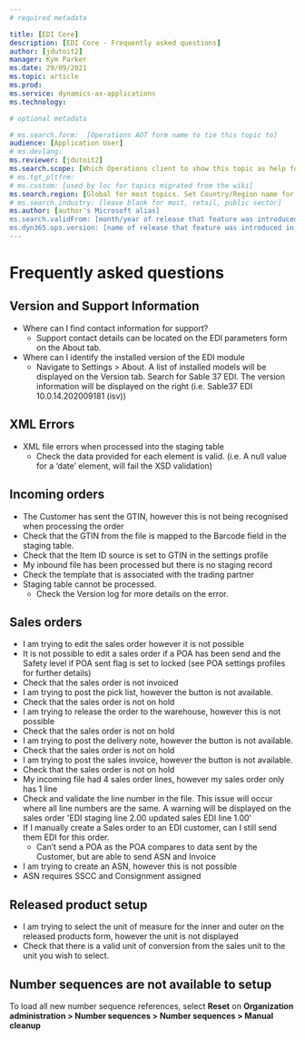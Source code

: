```yaml
---
# required metadata

title: [EDI Core]
description: [EDI Core - Frequently asked questions]
author: [jdutoit2]
manager: Kym Parker
ms.date: 29/09/2021
ms.topic: article
ms.prod: 
ms.service: dynamics-ax-applications
ms.technology: 

# optional metadata

# ms.search.form:  [Operations AOT form name to tie this topic to]
audience: [Application User]
# ms.devlang: 
ms.reviewer: [jdutoit2]
ms.search.scope: [Which Operations client to show this topic as help for, to be set by content strategist, see list here: https://microsoft.sharepoint.com/teams/DynDoc/_layouts/15/WopiFrame.aspx?sourcedoc={23419e1c-eb64-42e9-aa9b-79875b428718}&action=edit&wd=target%28Core%20Dynamics%20AX%20CP%20requirements%2Eone%7C4CC185C0%2DEFAA%2D42CD%2D94B9%2D8F2A45E7F61A%2FVersions%20list%20for%20docs%20topics%7CC14BE630%2D5151%2D49D6%2D8305%2D554B5084593C%2F%29]
# ms.tgt_pltfrm: 
# ms.custom: [used by loc for topics migrated from the wiki]
ms.search.region: [Global for most topics. Set Country/Region name for localizations]
# ms.search.industry: [leave blank for most, retail, public sector]
ms.author: [author's Microsoft alias]
ms.search.validFrom: [month/year of release that feature was introduced in, in format yyyy-mm-dd]
ms.dyn365.ops.version: [name of release that feature was introduced in, see list here: https://microsoft.sharepoint.com/teams/DynDoc/_layouts/15/WopiFrame.aspx?sourcedoc={23419e1c-eb64-42e9-aa9b-79875b428718}&action=edit&wd=target%28Core%20Dynamics%20AX%20CP%20requirements%2Eone%7C4CC185C0%2DEFAA%2D42CD%2D94B9%2D8F2A45E7F61A%2FVersions%20list%20for%20docs%20topics%7CC14BE630%2D5151%2D49D6%2D8305%2D554B5084593C%2F%29]
---
```


# Frequently asked questions

## Version and Support Information
-	Where can I find contact information for support?
    - Support contact details can be located on the EDI parameters form on the About tab.
- Where can I identify the installed version of the EDI module
   - Navigate to Settings > About.  A list of installed models will be displayed on the Version tab.  Search for Sable 37 EDI. The version information will be displayed on the right (i.e. Sable37 EDI 10.0.14.202009181 (isv))
  
## XML Errors
- XML file errors when processed into the staging table
  - Check the data provided for each element is valid. (i.e. A null value for a ‘date’ element, will fail the XSD validation)

## Incoming orders
-	The Customer has sent the GTIN, however this is not being recognised when processing the order
   - Check that the GTIN from the file is mapped to the Barcode field in the staging table.
   - Check that the Item ID source is set to GTIN in the settings profile
-	My inbound file has been processed but there is no staging record
   - Check the template that is associated with the trading partner
- Staging table cannot be processed.  
   - Check the Version log for more details on the error.
  
## Sales orders
-	I am trying to edit the sales order however it is not possible
   - It is not possible to edit a sales order if a POA has been send and the Safety level if POA sent flag is set to locked (see POA settings profiles for further details)
   - Check that the sales order is not invoiced
-	I am trying to post the pick list, however the button is not available.
   - Check that the sales order is not on hold
-	I am trying to release the order to the warehouse, however this is not possible
   - Check that the sales order is not on hold
-	I am trying to post the delivery note, however the button is not available.
   - Check that the sales order is not on hold
-	I am trying to post the sales invoice, however the button is not available.
   - Check that the sales order is not on hold
-	My incoming file had 4 sales order lines, however my sales order only has 1 line
   - Check and validate the line number in the file.  This issue will occur where all line numbers are the same.  A warning will be displayed on the sales order 'EDI staging line 2.00 updated sales EDI line 1.00'
- If I manually create a Sales order to an EDI customer, can I still send them EDI for this order.
   - Can’t send a POA as the POA compares to data sent by the Customer, but are able to send ASN and Invoice
-	I am trying to create an ASN, however this is not possible
   - ASN requires SSCC and Consignment assigned
  
## Released product setup
-	I am trying to select the unit of measure for the inner and outer on the released products form, however the unit is not displayed
   - Check that there is a valid unit of conversion from the sales unit to the unit you wish to select.

## Number sequences are not available to setup
To load all new number sequence references, select **Reset** on **Organization administration > Number sequences > Number sequences > Manual cleanup**
